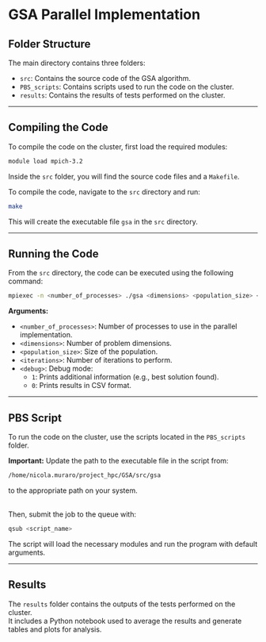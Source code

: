 # GSA Parallel Implementation

## Folder Structure

The main directory contains three folders:

- `src`: Contains the source code of the GSA algorithm.
- `PBS_scripts`: Contains scripts used to run the code on the cluster.
- `results`: Contains the results of tests performed on the cluster.

---

## Compiling the Code

To compile the code on the cluster, first load the required modules:

```bash
module load mpich-3.2
```

Inside the `src` folder, you will find the source code files and a `Makefile`.

To compile the code, navigate to the `src` directory and run:

```bash
make
```

This will create the executable file `gsa` in the `src` directory.

---

## Running the Code

From the `src` directory, the code can be executed using the following command:

```bash
mpiexec -n <number_of_processes> ./gsa <dimensions> <population_size> <iterations> <debug>
```

**Arguments:**

- `<number_of_processes>`: Number of processes to use in the parallel implementation.
- `<dimensions>`: Number of problem dimensions.
- `<population_size>`: Size of the population.
- `<iterations>`: Number of iterations to perform.
- `<debug>`: Debug mode:
  - `1`: Prints additional information (e.g., best solution found).
  - `0`: Prints results in CSV format.

---

## PBS Script

To run the code on the cluster, use the scripts located in the `PBS_scripts` folder.

**Important:** Update the path to the executable file in the script from:

```bash
/home/nicola.muraro/project_hpc/GSA/src/gsa
```

to the appropriate path on your system.

<br>
Then, submit the job to the queue with:

```bash
qsub <script_name>
```

The script will load the necessary modules and run the program with default arguments.

---

## Results

The `results` folder contains the outputs of the tests performed on the cluster.  
It includes a Python notebook used to average the results and generate tables and plots for analysis.
